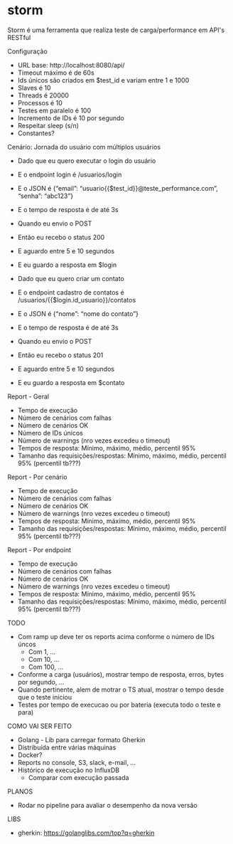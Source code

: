 # storm
Storm é uma ferramenta que realiza teste de carga/performance em API's RESTful

Configuração
* URL base: http://localhost:8080/api/
* Timeout máximo é de 60s
* Ids únicos são criados em $test_id e variam entre 1 e 1000
* Slaves é 10
* Threads é 20000
* Processos é 10
* Testes em paralelo é 100
* Incremento de IDs é 10 por segundo
* Respeitar sleep (s/n)
* Constantes?


Cenário: Jornada do usuário com múltiplos usuários
* Dado que eu quero executar o login do usuário
* E o endpoint login é /usuarios/login
* E o JSON é {“email”: “usuario{{$test_id}}@teste_performance.com”, “senha”: “abc123”}
* E o tempo de resposta é de até 3s
* Quando eu envio o POST
* Então eu recebo o status 200
* E aguardo entre 5 e 10 segundos
* E eu guardo a resposta em $login

* Dado que eu quero criar um contato
* E o endpoint cadastro de contatos é /usuarios/{{$login.id_usuario}}/contatos
* E o JSON é {“nome”: “nome do contato”}
* E o tempo de resposta é de até 3s
* Quando eu envio o POST
* Então eu recebo o status 201
* E aguardo entre 5 e 10 segundos
* E eu guardo a resposta em $contato


Report - Geral
* Tempo de execução
* Número de cenários com falhas
* Número de cenários OK
* Número de IDs únicos
* Número de warnings (nro vezes excedeu o timeout)
* Tempos de resposta: Mínimo, máximo, médio, percentil 95%
* Tamanho das requisições/respostas: Mínimo, máximo, médio, percentil 95% (percentil tb???)

Report - Por cenário
* Tempo de execução
* Número de cenários com falhas
* Número de cenários OK
* Número de warnings (nro vezes excedeu o timeout)
* Tempos de resposta: Mínimo, máximo, médio, percentil 95%
* Tamanho das requisições/respostas: Mínimo, máximo, médio, percentil 95% (percentil tb???)

Report - Por endpoint
* Tempo de execução
* Número de cenários com falhas
* Número de cenários OK
* Número de warnings (nro vezes excedeu o timeout)
* Tempos de resposta: Mínimo, máximo, médio, percentil 95%
* Tamanho das requisições/respostas: Mínimo, máximo, médio, percentil 95% (percentil tb???)

TODO
* Com ramp up deve ter os reports acima conforme o número de IDs úncos
  * Com 1, …
  * Com 10, …
  * Com 100, …
* Conforme a carga (usuários), mostrar tempo de resposta, erros, bytes por segundo, …
* Quando pertinente, alem de motrar o TS atual, mostrar o tempo desde que o teste iniciou
* Testes por tempo de execucao ou por bateria (executa todo o teste e para)


COMO VAI SER FEITO
* Golang - Lib para carregar formato Gherkin
* Distribuída entre várias máquinas
* Docker?
* Reports no console, S3, slack, e-mail, …
* Histórico de execução no InfluxDB
  * Comparar com execução passada

PLANOS
* Rodar no pipeline para avaliar o desempenho da nova versão

LIBS
* gherkin: https://golanglibs.com/top?q=gherkin
